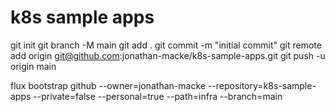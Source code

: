 # k8s sample apps


git init
git branch -M main
git add .
git commit -m "initial commit"
git remote add origin git@github.com:jonathan-macke/k8s-sample-apps.git
git push -u origin main


flux bootstrap github --owner=jonathan-macke --repository=k8s-sample-apps --private=false --personal=true --path=infra --branch=main